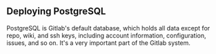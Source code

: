 ## Deploying PostgreSQL

PostgreSQL is Gitlab's default database, which holds all data except for repo, wiki, and ssh keys, including account information, configuration, issues, and so on. It's a very important part of the Gitlab system.
